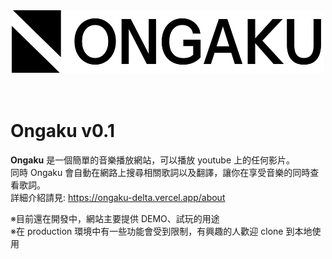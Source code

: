 <div align="center">
  <img src="https://github.com/Tanimal19/ongaku/blob/beb67a44cf3fd3a5a9da8c501f359b7231136440/public/logo-full.svg" width="500" height="100">
</div>
<br>
<br>

# Ongaku v0.1
**Ongaku** 是一個簡單的音樂播放網站，可以播放 youtube 上的任何影片。  
同時 Ongaku 會自動在網路上搜尋相關歌詞以及翻譯，讓你在享受音樂的同時查看歌詞。  
詳細介紹請見: https://ongaku-delta.vercel.app/about  

※目前還在開發中，網站主要提供 DEMO、試玩的用途  
※在 production 環境中有一些功能會受到限制，有興趣的人歡迎 clone 到本地使用
